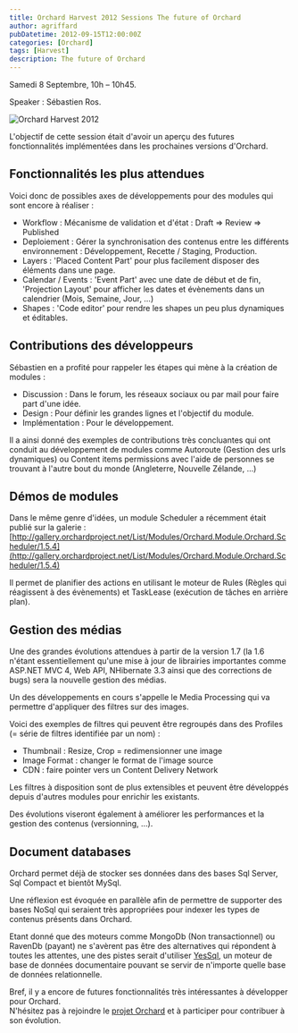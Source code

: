 ```yaml
---
title: Orchard Harvest 2012 Sessions The future of Orchard
author: agriffard
pubDatetime: 2012-09-15T12:00:00Z
categories: [Orchard]
tags: [Harvest]
description: The future of Orchard
---
```


Samedi 8 Septembre, 10h – 10h45.

Speaker : Sébastien Ros.

![Orchard Harvest 2012](/assets/blog/Harvest/2012/OrchardHarvest2012_2.jpg)

L'objectif de cette session était d'avoir un aperçu des futures fonctionnalités implémentées dans les prochaines versions d'Orchard.

## Fonctionnalités les plus attendues

Voici donc de possibles axes de développements pour des modules qui sont encore à réaliser :

- Workflow : Mécanisme de validation et d'état : Draft =&gt; Review =&gt; Published
- Deploiement : Gérer la synchronisation des contenus entre les différents environnement : Développement, Recette / Staging, Production.
- Layers : 'Placed Content Part' pour plus facilement disposer des éléments dans une page.
- Calendar / Events : 'Event Part' avec une date de début et de fin, 'Projection Layout' pour afficher les dates et évènements dans un calendrier (Mois, Semaine, Jour, …)
- Shapes : 'Code editor' pour rendre les shapes un peu plus dynamiques et éditables.

## Contributions des développeurs

Sébastien en a profité pour rappeler les étapes qui mène à la création de modules :

- Discussion : Dans le forum, les réseaux sociaux ou par mail pour faire part d'une idée.
- Design : Pour définir les grandes lignes et l'objectif du module.
- Implémentation : Pour le développement.

Il a ainsi donné des exemples de contributions très concluantes qui ont conduit au développement de modules comme Autoroute (Gestion des urls dynamiques) ou Content items permissions avec l'aide de personnes se trouvant à l'autre bout du monde (Angleterre, Nouvelle Zélande, …)

## Démos de modules

Dans le même genre d'idées, un module Scheduler a récemment était publié sur la galerie : [http://gallery.orchardproject.net/List/Modules/Orchard.Module.Orchard.Scheduler/1.5.4](http://gallery.orchardproject.net/List/Modules/Orchard.Module.Orchard.Scheduler/1.5.4)

Il permet de planifier des actions en utilisant le moteur de Rules (Règles qui réagissent à des évènements) et TaskLease (exécution de tâches en arrière plan).

## Gestion des médias

Une des grandes évolutions attendues à partir de la version 1.7 (la 1.6 n'étant essentiellement qu'une mise à jour de librairies importantes comme ASP.NET MVC 4, Web API, NHibernate 3.3 ainsi que des corrections de bugs) sera la nouvelle gestion des médias.

Un des développements en cours s'appelle le Media Processing qui va permettre d'appliquer des filtres sur des images.

Voici des exemples de filtres qui peuvent être regroupés dans des Profiles (= série de filtres identifiée par un nom) :

- Thumbnail : Resize, Crop = redimensionner une image
- Image Format : changer le format de l'image source
- CDN : faire pointer vers un Content Delivery Network

Les filtres à disposition sont de plus extensibles et peuvent être développés depuis d'autres modules pour enrichir les existants.

Des évolutions viseront également à améliorer les performances et la gestion des contenus (versionning, …).

## Document databases

Orchard permet déjà de stocker ses données dans des bases Sql Server, Sql Compact et bientôt MySql.

Une réflexion est évoquée en parallèle afin de permettre de supporter des bases NoSql qui seraient très appropriées pour indexer les types de contenus présents dans Orchard.

Etant donné que des moteurs comme MongoDb (Non transactionnel) ou RavenDb (payant) ne s'avèrent pas être des alternatives qui répondent à toutes les attentes, une des pistes serait d'utiliser [YesSql](https://github.com/sebastienros/yessql), un moteur de base de données documentaire pouvant se servir de n'importe quelle base de données relationnelle.

Bref, il y a encore de futures fonctionnalités très intéressantes à développer pour Orchard.  
N'hésitez pas à rejoindre le [projet Orchard](http://orchardproject.net/) et à participer pour contribuer à son évolution.

